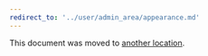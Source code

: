 ```yaml
---
redirect_to: '../user/admin_area/appearance.md'
---
```


This document was moved to [another location](../user/admin_area/appearance.md).

<!-- This redirect file can be deleted after February 1, 2021. -->
<!-- Before deletion, see: https://docs.gitlab.com/ee/development/documentation/#move-or-rename-a-page -->
